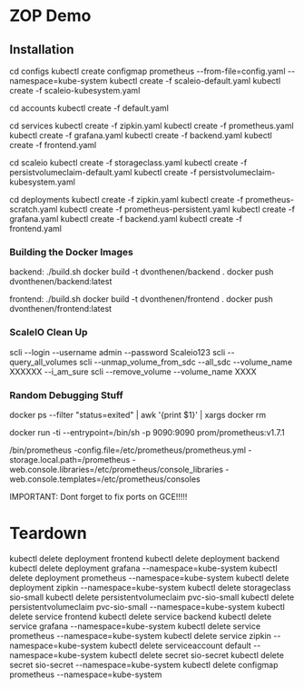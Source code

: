 # ZOP Demo

## Installation

cd configs
kubectl create configmap prometheus --from-file=config.yaml --namespace=kube-system
kubectl create -f scaleio-default.yaml
kubectl create -f scaleio-kubesystem.yaml

cd accounts
kubectl create -f default.yaml

cd services
kubectl create -f zipkin.yaml
kubectl create -f prometheus.yaml
kubectl create -f grafana.yaml
kubectl create -f backend.yaml
kubectl create -f frontend.yaml

cd scaleio
kubectl create -f storageclass.yaml
kubectl create -f persistvolumeclaim-default.yaml
kubectl create -f persistvolumeclaim-kubesystem.yaml

cd deployments
kubectl create -f zipkin.yaml
kubectl create -f prometheus-scratch.yaml
kubectl create -f prometheus-persistent.yaml
kubectl create -f grafana.yaml
kubectl create -f backend.yaml
kubectl create -f frontend.yaml


### Building the Docker Images
backend:
./build.sh
docker build -t dvonthenen/backend .
docker push dvonthenen/backend:latest

frontend:
./build.sh
docker build -t dvonthenen/frontend .
docker push dvonthenen/frontend:latest


### ScaleIO Clean Up
scli --login --username admin --password Scaleio123
scli --query_all_volumes
scli --unmap_volume_from_sdc --all_sdc --volume_name XXXXXX --i_am_sure
scli --remove_volume --volume_name XXXX


### Random Debugging Stuff
docker ps --filter "status=exited" | awk '{print $1}' | xargs docker rm

docker run -ti --entrypoint=/bin/sh -p 9090:9090 prom/prometheus:v1.7.1

/bin/prometheus -config.file=/etc/prometheus/prometheus.yml -storage.local.path=/prometheus -web.console.libraries=/etc/prometheus/console_libraries -web.console.templates=/etc/prometheus/consoles

IMPORTANT: Dont forget to fix ports on GCE!!!!!


# Teardown
kubectl delete deployment frontend
kubectl delete deployment backend
kubectl delete deployment grafana --namespace=kube-system
kubectl delete deployment prometheus --namespace=kube-system
kubectl delete deployment zipkin --namespace=kube-system
kubectl delete storageclass sio-small
kubectl delete persistentvolumeclaim pvc-sio-small
kubectl delete persistentvolumeclaim pvc-sio-small --namespace=kube-system
kubectl delete service frontend
kubectl delete service backend
kubectl delete service grafana --namespace=kube-system
kubectl delete service prometheus --namespace=kube-system
kubectl delete service zipkin --namespace=kube-system
kubectl delete serviceaccount default --namespace=kube-system
kubectl delete secret sio-secret
kubectl delete secret sio-secret --namespace=kube-system
kubectl delete configmap prometheus --namespace=kube-system

